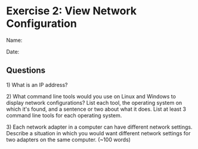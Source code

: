 Exercise 2: View Network Configuration
======================================
Name: 

Date: 

Questions
----------------

1\) What is an IP address?

2\) What command line tools would you use on Linux and Windows to display network configurations? List each tool, the operating system on which it's found, and a sentence or two about what it does. List at least 3 command line tools for each operating system.

3\) Each network adapter in a computer can have different network settings. Describe a situation in which you would want different network settings for two adapters on the same computer. (~100 words)
